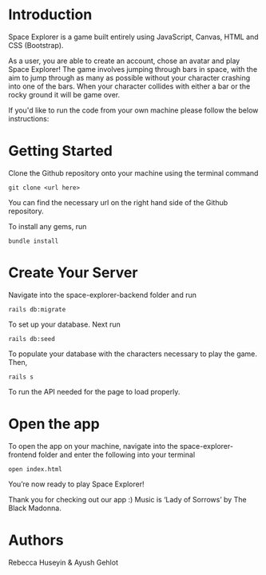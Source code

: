 # Introduction
Space Explorer is a game built entirely using JavaScript, Canvas, HTML and CSS (Bootstrap). 

As a user, you are able to create an account, chose an avatar and play Space Explorer! The game involves jumping through bars in space, with the aim to jump through as many as possible without your character crashing into one of the bars. When your character collides with either a bar or the rocky ground it will be game over. 

If you'd like to run the code from your own machine please follow the below instructions:

# Getting Started

Clone the Github repository onto your machine using the terminal command 

    git clone <url here> 

You can find the necessary url on the right hand side of the Github repository. 

To install any gems, run

    bundle install

# Create Your Server

Navigate into the space-explorer-backend folder and run 

    rails db:migrate 

To set up your database. Next run

    rails db:seed

To populate your database with the characters necessary to play the game. Then,

    rails s 

To run the API needed for the page to load properly.

# Open the app 
To open the app on your machine, navigate into the space-explorer-frontend folder and enter the following into your terminal

    open index.html

You’re now ready to play Space Explorer!


Thank you for checking out our app :) Music is ‘Lady of Sorrows’ by The Black Madonna.

# Authors
Rebecca Huseyin & Ayush Gehlot

